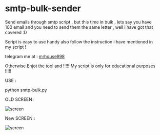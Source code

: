 # smtp-bulk-sender

Send emails through smtp script , but this time in bulk , lets say you have 100 email and you need to send them the same letter , well i have got that covered :D

Script is easy to use handy also follow the instruction i have mentioned in my script ! 





telegram me at : [mrhouse998](https://t.me/mrhouse998)

Otherwise Enjot the tool and !!!!! My script is only for educational purposes !!!!!

USE : 

python smtp-bulk.py



OLD SCREEN : 

![screen](https://github.com/mrhouse998/smtp-bulk-sender/blob/main/bulk.PNG?raw=true)

New SCREEN : 

![screen](https://github.com/mrhouse998/smtp-bulk-sender/blob/main/New%20Interface.PNG?raw=true)
